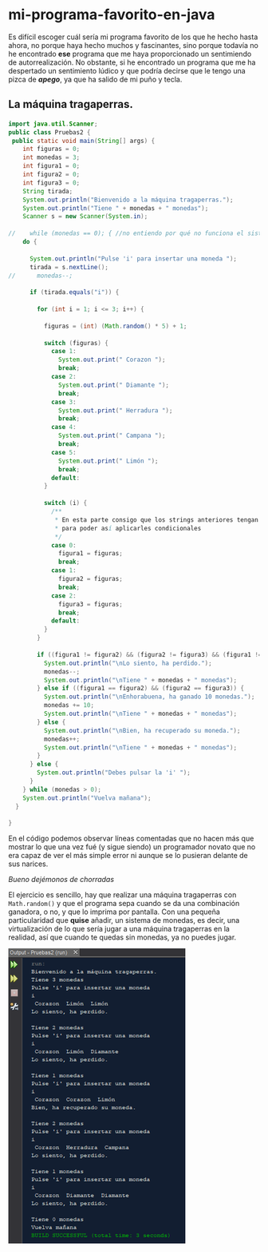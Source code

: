 # mi-programa-favorito-en-java

Es difícil escoger cuál sería mi programa favorito de los que he hecho hasta ahora, no porque haya hecho muchos y fascinantes, sino porque todavía no he encontrado **ese** programa que me haya proporcionado un sentimiendo de autorrealización. No obstante, si he encontrado un programa que me ha despertado un sentimiento lúdico y que podría decirse que le tengo una pizca de ***apego***, ya que ha salido de mi puño y tecla.

## La máquina tragaperras.

```Java
import java.util.Scanner;
public class Pruebas2 {
 public static void main(String[] args) {
    int figuras = 0;
    int monedas = 3;
    int figura1 = 0;
    int figura2 = 0;
    int figura3 = 0;
    String tirada;
    System.out.println("Bienvenido a la máquina tragaperras.");
    System.out.println("Tiene " + monedas + " monedas");
    Scanner s = new Scanner(System.in);

//    while (monedas == 0); { //no entiendo por qué no funciona el sistema de monedas
    do {

      System.out.println("Pulse 'i' para insertar una moneda ");
      tirada = s.nextLine();
//      monedas--;

      if (tirada.equals("i")) {

        for (int i = 1; i <= 3; i++) {

          figuras = (int) (Math.random() * 5) + 1;

          switch (figuras) {
            case 1:
              System.out.print(" Corazon ");
              break;
            case 2:
              System.out.print(" Diamante ");
              break;
            case 3:
              System.out.print(" Herradura ");
              break;
            case 4:
              System.out.print(" Campana ");
              break;
            case 5:
              System.out.print(" Limón ");
              break;
            default:
          }

          switch (i) {
            /**
             * En esta parte consigo que los strings anteriores tengan un valor
             * para poder así aplicarles condicionales
             */
            case 0:
              figura1 = figuras;
              break;
            case 1:
              figura2 = figuras;
              break;
            case 2:
              figura3 = figuras;
              break;
            default:
          }
        }

        if ((figura1 != figura2) && (figura2 != figura3) && (figura1 != figura3)) {
          System.out.println("\nLo siento, ha perdido.");
          monedas--;
          System.out.println("\nTiene " + monedas + " monedas");
        } else if ((figura1 == figura2) && (figura2 == figura3)) {
          System.out.println("\nEnhorabuena, ha ganado 10 monedas.");
          monedas += 10;
          System.out.println("\nTiene " + monedas + " monedas");
        } else {
          System.out.println("\nBien, ha recuperado su moneda.");
          monedas++;
          System.out.println("\nTiene " + monedas + " monedas");
        }
      } else {
        System.out.println("Debes pulsar la 'i' ");
      }
    } while (monedas > 0);
    System.out.println("Vuelva mañana");
  }

}
```
En el código podemos observar líneas comentadas que no hacen más que mostrar lo que una vez fué (y sigue siendo) un programador novato que no era capaz de ver el más simple error ni aunque se lo pusieran delante de sus narices.

*Bueno dejémonos de chorradas*

El ejercicio es sencillo, hay que realizar una máquina tragaperras con ```Math.random()``` y que el programa sepa cuando se da una combinación ganadora, o no, y que lo imprima por pantalla. Con una pequeña particularidad que **quise** añadir, un sistema de monedas, es decir, una virtualización de lo que sería jugar a una máquina tragaperras en la realidad, así que cuando te quedas sin monedas, ya no puedes jugar.

<img src="imagenes/hulio1.png">